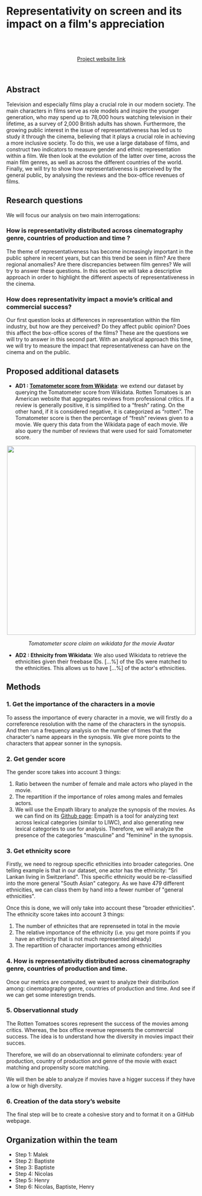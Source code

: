 # Representativity on screen and its impact on a film's appreciation

<br>
<br>
<p align="center">
  <a href="https://nmuenger.github.io/2022_ada_datastory"<b>Project website link</b></a>
</p>
<br>

## Abstract

Television and especially films play a crucial role in our modern society. The main characters in films serve as role models and inspire the younger generation, who may spend up to 78,000 hours watching television in their lifetime, as a survey of 2,000 British adults has shown.
Furthermore, the growing public interest in the issue of representativeness has led us to study it through the cinema, believing that it plays a crucial role in achieving a more inclusive society.
To do this, we use a large database of films, and construct two indicators to measure gender and ethnic representation within a film. We then look at the evolution of the latter over time, across the main film genres, as well as across the different countries of the world. Finally, we will try to show how representativeness is perceived by the general public, by analysing the reviews and the box-office revenues of films.

## Research questions

We will focus our analysis on two main interrogations:

### How is representativity distributed across cinematography genre, countries of production and time ?
The theme of representativeness has become increasingly important in the public sphere in recent years, but can this trend be seen in film? Are there regional anomalies? Are there discrepancies between film genres? We will try to answer these questions. In this section we will take a descriptive approach in order to highlight the different aspects of representativeness in the cinema.


### How does representativity impact a movie’s critical and commercial success?
Our first question looks at differences in representation within the film industry, but how are they perceived? Do they affect public opinion? Does this affect the box-office scores of the films? These are the questions we will try to answer in this second part. With an analytical approach this time, we will try to measure the impact that representativeness can have on the cinema and on the public.

## Proposed additional datasets

* **AD1 : [Tomatometer score from Wikidata](https://www.rottentomatoes.com/)**: we extend our dataset by querying the Tomatometer score from Wikidata. Rotten Tomatoes is an American website that aggregates reviews from professional critics.
If a review is generally positive, it is simplified to a “fresh” rating. On the other hand, if it is considered negative, it is categorized as “rotten”. The Tomatometer score is then the percentage of “fresh” reviews given to a movie.
We query this data from the Wikidata page of each movie. We also query the number of reviews that were used for said Tomatometer score.


<p align="center">
  <img src="https://github.com/epfl-ada/ada-2022-homework-1-talesof1001datapoints/blob/main/tomatometer_score.png" width="500">
</p>
<p align="center">
  <em>Tomatometer score claim on wikidata for the movie Avatar</em>
</p>

* **AD2 : Ethnicity from Wikidata**: We also used Wikidata to retrieve the ethnicities given their freebase IDs. [...%] of the IDs were matched to the ethnicities. This allows us to have [...%] of the actor's ethnicities.


## Methods

### 1. Get the importance of the characters in a movie

To assess the importance of every character in a movie, we will firstly do a correference resolution with the name of the characters in the synopsis. And then run a frequency analysis on the number of times that the character's name appears in the synopsis.
We give more points to the characters that appear sonner in the synopsis.

### 2. Get gender score

The gender score takes into account 3 things:
1. Ratio between the number of female and male actors who played in the movie.
2. The repartition if the importance of roles among males and females actors.
3. We will use the Empath library to analyze the synopsis of the movies. As we can find on its  [Github page](https://github.com/Ejhfast/empath-client): Empath is a tool for analyzing text across lexical categories (similar to LIWC), and also generating new lexical categories to use for analysis. Therefore, we will analyze the presence of the categories "masculine" and "feminine" in the synopsis.   


### 3. Get ethnicity score

Firstly, we need to regroup specific ethnicities into broader categories. One telling example is that in our dataset, one actor has the ethnicity: "Sri Lankan living in Switzerland". This specific ethnicity would be re-classified into the more general "South Asian" category. As we have 479 different ethnicities, we can class them by hand into a fewer number of "general ethnicities".

Once this is done, we will only take into account these "broader ethnicities".
The ethnicity score takes into account 3 things:
1. The number of ethnicites that are reprenseted in total in the movie
2. The relative importance of the ethnicity (i.e. you get more points if you have an ethnicty that is not much represented already)
3. The repartition of character importances among ethnicities

### 4. How is representativity distributed across cinematography genre, countries of production and time.

Once our metrics are computed, we want to analyze their distribution among: cinematography genre, countries of production and time.
And see if we can get some interestign trends.

### 5. Observationnal study

The Rotten Tomatoes scores represent the success of the movies among critics. Whereas, the box office revenue represents the commercial success.
The idea is to understand how the diversity in movies impact their succes.

Therefore, we will do an observationnal to eliminate cofonders: year of production, country of production and genre of the movie with exact matching and propensity score matching.

We will then be able to analyze if movies have a higger success if they have a low or high diversity.

### 6. Creation of the data story’s website

The final step will be to create a cohesive story and to format it on a GitHub webpage.

## Organization within the team

* Step 1: Malek
* Step 2: Baptiste
* Step 3: Baptiste
* Step 4: Nicolas
* Step 5: Henry
* Step 6: Nicolas, Baptiste, Henry
